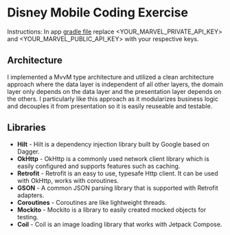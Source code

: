 # Disney Mobile Coding Exercise
Instructions: In app [gradle file](https://github.com/michaelwally/Disney_Interview/blob/master/app/build.gradle.kts) replace <YOUR_MARVEL_PRIVATE_API_KEY> and <YOUR_MARVEL_PUBLIC_API_KEY> with your respective keys.

## Architecture
I implemented a MvvM type architecture and utilized a clean architecture approach where the data layer is independent of all other layers, the domain layer only depends on the data layer and the presentation layer depends on the others. I particularly like this approach as it modularizes business logic and decouples it from presentation so it is easily reuseable and testable.

## Libraries
* <b>Hilt</b> - Hilt is a dependency injection library built by Google based on Dagger.
* <b>OkHttp</b> - OkHttp is a commonly used network client library which is easily configured and supports features such as caching.
* <b>Retrofit</b> - Retrofit is an easy to use, typesafe Http client. It can be used with OkHttp, works with coroutines.
* <b>GSON</b> - A common JSON parsing library that is supported with Retrofit adapters.
* <b>Coroutines</b> - Coroutines are like lightweight threads.
* <b>Mockito</b> - Mockito is a library to easily created mocked objects for testing.
* <b>Coil</b> - Coil is an image loading library that works with Jetpack Compose.
